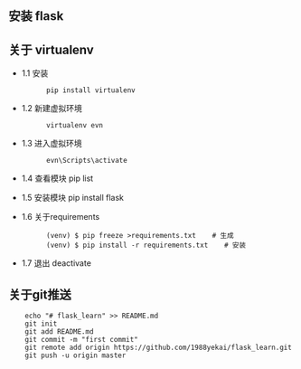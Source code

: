 ## 安装 flask

## 关于 virtualenv
- 1.1 安装

            pip install virtualenv

- 1.2 新建虚拟环境
        
            virtualenv evn

- 1.3 进入虚拟环境

            evn\Scripts\activate

- 1.4 查看模块 pip list
- 1.5 安装模块 pip install flask
- 1.6 关于requirements

            (venv) $ pip freeze >requirements.txt    # 生成
            (venv) $ pip install -r requirements.txt    # 安装

- 1.7 退出 deactivate

## 关于git推送

        echo "# flask_learn" >> README.md
        git init
        git add README.md
        git commit -m "first commit"
        git remote add origin https://github.com/1988yekai/flask_learn.git
        git push -u origin master

